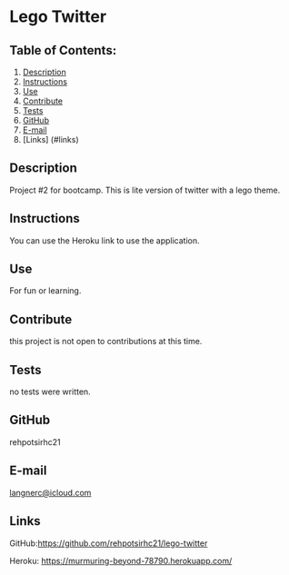 # Lego Twitter
  ## Table of Contents:
  1. [Description](#description) 
  2. [Instructions](#instructions)
  3. [Use](#use)  
  4. [Contribute](#contribute)
  5. [Tests](#tests)
  6. [GitHub](#github)
  7. [E-mail](#e-mail)
  8. [Links] (#links)
## Description
Project #2 for bootcamp. This is lite version of twitter with a lego theme. 
## Instructions
You can use the Heroku link to use the application. 
## Use
For fun or learning.
## Contribute
this project is not open to contributions at this time.
## Tests
no tests were written. 

 
## GitHub
rehpotsirhc21
## E-mail
langnerc@icloud.com

## Links
GitHub:https://github.com/rehpotsirhc21/lego-twitter

Heroku: https://murmuring-beyond-78790.herokuapp.com/ 